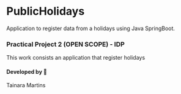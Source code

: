 # PublicHolidays

Application to register data from a holidays using Java SpringBoot.

### Practical Project 2 (OPEN SCOPE) - IDP

This work consists an application that register holidays 

#### Developed by 👩
Tainara Martins
